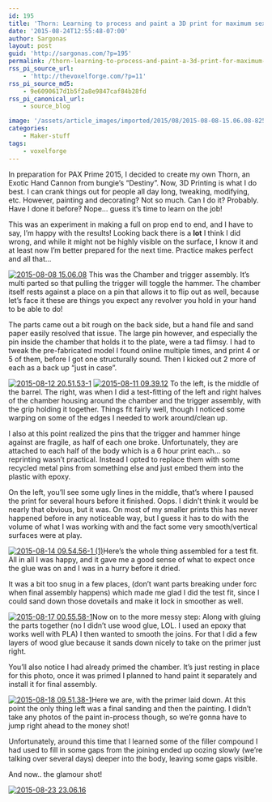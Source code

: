 ```yaml
---
id: 195
title: 'Thorn: Learning to process and paint a 3D print for maximum sexyness'
date: '2015-08-24T12:55:48-07:00'
author: Sargonas
layout: post
guid: 'http://sargonas.com/?p=195'
permalink: /thorn-learning-to-process-and-paint-a-3d-print-for-maximum-sexyness/
rss_pi_source_url:
    - 'http://thevoxelforge.com/?p=11'
rss_pi_source_md5:
    - 9e6090617d1b5f2a8e9847caf84b28fd
rss_pi_canonical_url:
    - source_blog

image: '/assets/article_images/imported/2015/08/2015-08-08-15.06.08-825x510.jpg'
categories:
    - Maker-stuff
tags:
    - voxelforge
---
```


In preparation for PAX Prime 2015, I decided to create my own Thorn, an Exotic Hand Cannon from bungie’s “Destiny”. Now, 3D Printing is what I do best. I can crank things out for people all day long, tweaking, modifying, etc. However, painting and decorating? Not so much. Can I do it? Probably. Have I done it before? Nope… guess it’s time to learn on the job!

This was an experiment in making a full on prop end to end, and I have to say, I’m happy with the results! Looking back there is a **lot** I think I did wrong, and while it might not be highly visible on the surface, I know it and at least now I’m better prepared for the next time. Practice makes perfect and all that…

[![2015-08-08 15.06.08](/assets/article_images/imported/2015/12/2015-08-08-15.06.08.jpg)](http://thevoxelforge.com/assets/article_images/imported/2015/08/2015-08-08-15.06.08.jpg) This was the Chamber and trigger assembly. It’s multi parted so that pulling the trigger will toggle the hammer. The chamber itself rests against a place on a pin that allows it to flip out as well, because let’s face it these are things you expect any revolver you hold in your hand to be able to do!

The parts came out a bit rough on the back side, but a hand file and sand paper easily resolved that issue. The large pin however, and especially the pin inside the chamber that holds it to the plate, were a tad flimsy. I had to tweak the pre-fabricated model I found online multiple times, and print 4 or 5 of them, before I got one structurally sound. Then I kicked out 2 more of each as a back up “just in case”.

[![2015-08-12 20.51.53-1](/assets/article_images/imported/2015/12/2015-08-12-20.51.53-1.jpg)](http://thevoxelforge.com/assets/article_images/imported/2015/08/2015-08-12-20.51.53-1.jpg) [![2015-08-11 09.39.12](/assets/article_images/imported/2015/12/2015-08-11-09.39.12.jpg)](http://thevoxelforge.com/assets/article_images/imported/2015/08/2015-08-11-09.39.12.jpg) To the left, is the middle of the barrel. The right, was when I did a test-fitting of the left and right halves of the chamber housing around the chamber and the trigger assembly, with the grip holding it together. Things fit fairly well, though I noticed some warping on some of the edges I needed to work around/clean up.

I also at this point realized the pins that the trigger and hammer hinge against are fragile, as half of each one broke. Unfortunately, they are attached to each half of the body which is a 6 hour print each… so reprinting wasn’t practical. Instead I opted to replace them with some recycled metal pins from something else and just embed them into the plastic with epoxy.

On the left, you’ll see some ugly lines in the middle, that’s where I paused the print for several hours before it finished. Oops. I didn’t think it would be nearly that obvious, but it was. On most of my smaller prints this has never happened before in any noticeable way, but I guess it has to do with the volume of what I was working with and the fact some very smooth/vertical surfaces were at play.

[![2015-08-14 09.54.56-1 (1)](/assets/article_images/imported/2015/12/2015-08-14-09.54.56-1-1.jpg)](http://thevoxelforge.com/assets/article_images/imported/2015/08/2015-08-14-09.54.56-1-1.jpg)Here’s the whole thing assembled for a test fit. All in all I was happy, and it gave me a good sense of what to expect once the glue was on and I was in a hurry before it dried.

It was a bit too snug in a few places, (don’t want parts breaking under forc when final assembly happens) which made me glad I did the test fit, since I could sand down those dovetails and make it lock in smoother as well.

[![2015-08-17 00.55.58-1](/assets/article_images/imported/2015/12/2015-08-17-00.55.58-1.jpg)](http://thevoxelforge.com/assets/article_images/imported/2015/08/2015-08-17-00.55.58-1.jpg)Now on to the more messy step: Along with gluing the parts together (no I didn’t use wood glue, LOL. I used an epoxy that works well with PLA) I then wanted to smooth the joins. For that I did a few layers of wood glue because it sands down nicely to take on the primer just right.

You’ll also notice I had already primed the chamber. It’s just resting in place for this photo, once it was primed I planned to hand paint it separately and install it for final assembly.

[![2015-08-18 09.51.38-1](/assets/article_images/imported/2015/12/2015-08-18-09.51.38-1.jpg)](http://thevoxelforge.com/assets/article_images/imported/2015/08/2015-08-18-09.51.38-1.jpg)Here we are, with the primer laid down. At this point the only thing left was a final sanding and then the painting. I didn’t take any photos of the paint in-process though, so we’re gonna have to jump right ahead to the money shot!

Unfortunately, around this time that I learned some of the filler compound I had used to fill in some gaps from the joining ended up oozing slowly (we’re talking over several days) deeper into the body, leaving some gaps visible.

And now.. the glamour shot!

[![2015-08-23 23.06.16](/assets/article_images/imported/2015/12/2015-08-23-23.06.16.jpg)](http://thevoxelforge.com/assets/article_images/imported/2015/08/2015-08-23-23.06.16.jpg)
